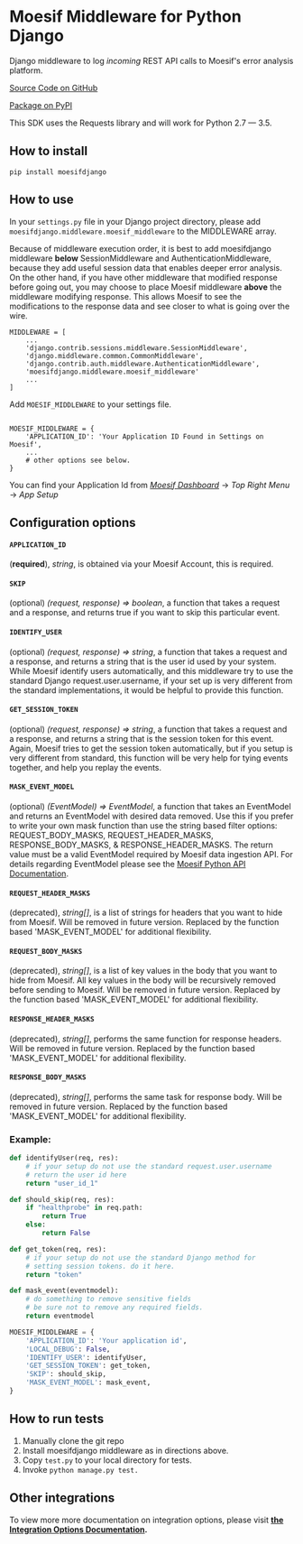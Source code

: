 # Moesif Middleware for Python Django

Django middleware to log _incoming_ REST API calls to Moesif's error analysis platform.

[Source Code on GitHub](https://github.com/moesif/moesifdjango)

[Package on PyPI](https://pypi.python.org/pypi/moesifdjango)

This SDK uses the Requests library and will work for Python 2.7 — 3.5.

## How to install

```shell
pip install moesifdjango
```

## How to use

In your `settings.py` file in your Django project directory, please add `moesifdjango.middleware.moesif_middleware`
to the MIDDLEWARE array.

Because of middleware execution order, it is best to add moesifdjango middleware __below__ SessionMiddleware
and AuthenticationMiddleware, because they add useful session data that enables deeper error analysis. On the other hand, if you have other middleware that modified response before going out, you may choose to place Moesif middleware __above__ the middleware modifying response. This allows Moesif to see the modifications to the response data and see closer to what is going over the wire.

```
MIDDLEWARE = [
    ...
    'django.contrib.sessions.middleware.SessionMiddleware',
    'django.middleware.common.CommonMiddleware',
    'django.contrib.auth.middleware.AuthenticationMiddleware',
    'moesifdjango.middleware.moesif_middleware'
    ...
]
```

Add `MOESIF_MIDDLEWARE` to your settings file.

```

MOESIF_MIDDLEWARE = {
    'APPLICATION_ID': 'Your Application ID Found in Settings on Moesif',
    ...
    # other options see below.
}
```

You can find your Application Id from [_Moesif Dashboard_](https://www.moesif.com/) -> _Top Right Menu_ -> _App Setup_

## Configuration options

#### __`APPLICATION_ID`__
(__required__), _string_, is obtained via your Moesif Account, this is required.

#### __`SKIP`__
(optional) _(request, response) => boolean_, a function that takes a request and a response, and returns true if you want to skip this particular event.

#### __`IDENTIFY_USER`__
(optional) _(request, response) => string_, a function that takes a request and a response, and returns a string that is the user id used by your system. While Moesif identify users automatically, and this middleware try to use the standard Django request.user.username, if your set up is very different from the standard implementations, it would be helpful to provide this function.

#### __`GET_SESSION_TOKEN`__
(optional) _(request, response) => string_, a function that takes a request and a response, and returns a string that is the session token for this event. Again, Moesif tries to get the session token automatically, but if you setup is very different from standard, this function will be very help for tying events together, and help you replay the events.

#### __`MASK_EVENT_MODEL`__
(optional) _(EventModel) => EventModel_, a function that takes an EventModel and returns an EventModel with desired data removed. Use this if you prefer to write your own mask function than use the string based filter options: REQUEST_BODY_MASKS, REQUEST_HEADER_MASKS, RESPONSE_BODY_MASKS, & RESPONSE_HEADER_MASKS. The return value must be a valid EventModel required by Moesif data ingestion API. For details regarding EventModel please see the [Moesif Python API Documentation](https://www.moesif.com/docs/api?python).

#### __`REQUEST_HEADER_MASKS`__
(deprecated), _string[]_, is a list of strings for headers that you want to hide from Moesif. Will be removed in future version. Replaced by the function based 'MASK_EVENT_MODEL' for additional flexibility.

#### __`REQUEST_BODY_MASKS`__
(deprecated), _string[]_, is a list of key values in the body that you want to hide from Moesif. All key values in the body will be recursively removed before sending to Moesif. Will be removed in future version. Replaced by the function based 'MASK_EVENT_MODEL' for additional flexibility.

#### __`RESPONSE_HEADER_MASKS`__
(deprecated), _string[]_, performs the same function for response headers. Will be removed in future version. Replaced by the function based 'MASK_EVENT_MODEL' for additional flexibility.

#### __`RESPONSE_BODY_MASKS`__
(deprecated), _string[]_, performs the same task for response body. Will be removed in future version. Replaced by the function based 'MASK_EVENT_MODEL' for additional flexibility.

### Example:

```python
def identifyUser(req, res):
    # if your setup do not use the standard request.user.username
    # return the user id here
    return "user_id_1"

def should_skip(req, res):
    if "healthprobe" in req.path:
        return True
    else:
        return False

def get_token(req, res):
    # if your setup do not use the standard Django method for
    # setting session tokens. do it here.
    return "token"

def mask_event(eventmodel):
    # do something to remove sensitive fields
    # be sure not to remove any required fields.
    return eventmodel

MOESIF_MIDDLEWARE = {
    'APPLICATION_ID': 'Your application id',
    'LOCAL_DEBUG': False,
    'IDENTIFY_USER': identifyUser,
    'GET_SESSION_TOKEN': get_token,
    'SKIP': should_skip,
    'MASK_EVENT_MODEL': mask_event,
}

```

## How to run tests

  1. Manually clone the git repo
  2. Install moesifdjango middleware as in directions above.
  2. Copy `test.py` to your local directory for tests.
  3. Invoke `python manage.py test.`


## Other integrations

To view more more documentation on integration options, please visit __[the Integration Options Documentation](https://www.moesif.com/docs/getting-started/integration-options/).__
